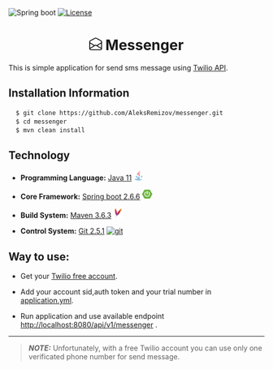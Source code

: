 ![Spring boot](https://img.shields.io/badge/Spring_Boot-F2F4F9?style=for-the-badge&logo=spring-boot)
[![License](https://img.shields.io/badge/License-Apache_2.0-blue.svg)](https://opensource.org/licenses/Apache-2.0)

# <div align="center"><img height="25" width="25" src="src/main/resources/logotype.svg"/></svg> Messenger </div>

This is simple application for send sms message using [Twilio API](https://www.twilio.com/).

## Installation Information

```bash
  $ git clone https://github.com/AleksRemizov/messenger.git
  $ cd messenger
  $ mvn clean install
```
## Technology 

- **Programming Language:** [Java 11](https://www.java.com)
  <a href="https://www.java.com" target="_blank"> <img src="https://raw.githubusercontent.com/devicons/devicon/master/icons/java/java-original.svg" alt="java" width="20" height="20"/> </a>

- **Core Framework:** [Spring boot 2.6.6](https://spring.io/projects/spring-boot)
   <img height="20" width="20" src="src/main/resources/spring_boot.svg"/>
 
- **Build System:** [Maven 3.6.3](https://maven.apache.org/) <img height="20" width="20" src="https://raw.githubusercontent.com/vscode-icons/vscode-icons/master/icons/file_type_maven.svg"/>

- **Control System:** [Git 2.5.1](https://git-scm.com/) <a href="https://git-scm.com/" target="_blank" rel="noreferrer"> <img src="https://www.vectorlogo.zone/logos/git-scm/git-scm-icon.svg" alt="git" width="18" height="18"/> </a>

## Way to use:

* Get  your [Twilio free account](https://www.twilio.com/try-twilio).

* Add your account sid,auth token and your trial number in [application.yml](src/main/resources/application.yml).

* Run application and use available endpoint [http://localhost:8080/api/v1/messenger](http://localhost:8080/api/v1/messenger) .
---
> **_NOTE:_** Unfortunately, with a free Twilio account you can use only one verificated phone number for send message.




